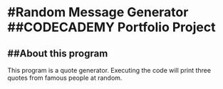 #Random Message Generator
##CODECADEMY Portfolio Project
===================

##About this program
--------------------

This program is a quote generator. Executing the code will print three quotes from famous people at random.